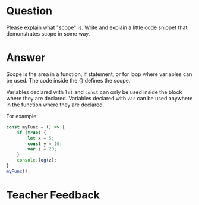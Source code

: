 # Question
Please explain what "scope" is. Write and explain a little code snippet that demonstrates scope in some way.

# Answer
Scope is the area in a function, if statement, or for loop where variables can be used. The code inside the {} defines the scope.

Variables declared with `let` and `const` can only be used inside the block where they are declared. Variables declared with `var` can be used anywhere in the function where they are declared.

For example:

```js
const myFunc = () => {
    if (true) {
        let x = 5;
        const y = 10;
        var z = 20;
    }
    console.log(z); 
}
myFunc();
```

# Teacher Feedback